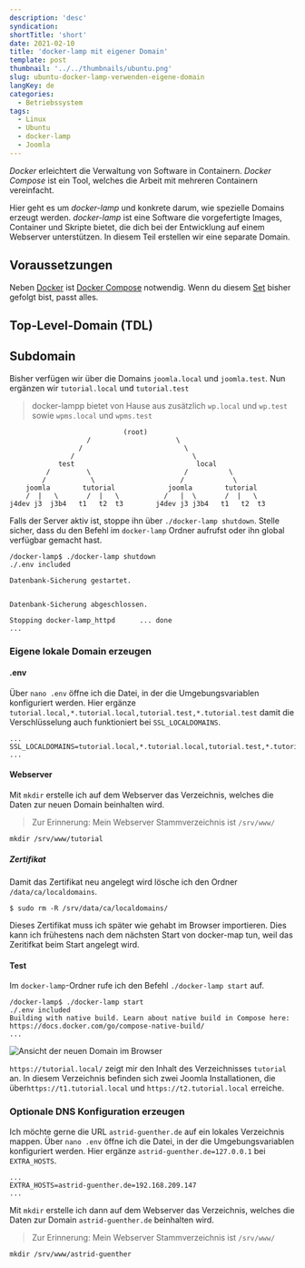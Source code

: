 ```yaml
---
description: 'desc'
syndication:
shortTitle: 'short'
date: 2021-02-10
title: 'docker-lamp mit eigener Domain'
template: post
thumbnail: '../../thumbnails/ubuntu.png'
slug: ubuntu-docker-lamp-verwenden-eigene-domain
langKey: de
categories:
  - Betriebssystem
tags:
  - Linux
  - Ubuntu
  - docker-lamp
  - Joomla
---
```


_Docker_ erleichtert die Verwaltung von Software in Containern. _Docker Compose_ ist ein Tool, welches die Arbeit mit mehreren Containern vereinfacht.

Hier geht es um _docker-lamp_ und konkrete darum, wie spezielle Domains erzeugt werden. _docker-lamp_ ist eine Software die vorgefertigte Images, Container und Skripte bietet, die dich bei der Entwicklung auf einem Webserver unterstützen. In diesem Teil erstellen wir eine separate Domain.

## Voraussetzungen

Neben [Docker](/ubuntu-docker-einrichten-docker-lamp) ist [Docker Compose](/ubuntu-docker-compose-einrichten-docker-lamp) notwendig. Wenn du diesem [Set](mein-ubuntu-rechner-mit-docker-lamp-themen/) bisher gefolgt bist, passt alles.

## Top-Level-Domain (TDL)

## Subdomain

Bisher verfügen wir über die Domains `joomla.local` und `joomla.test`. Nun ergänzen wir `tutorial.local` und `tutorial.test`

> docker-lampp bietet von Hause aus zusätzlich `wp.local` und `wp.test` sowie `wpms.local` und `wpms.test`

```
                            (root)
                   /                     \
                 /                         \
               /                             \
            test                              local
         /         \                       /          \
        /           \                     /            \
    joomla        tutorial             joomla        tutorial
    /  |   \       /  |   \           /   |  \       /  |   \
j4dev j3  j3b4   t1   t2  t3        j4dev j3 j3b4   t1   t2  t3
```

Falls der Server aktiv ist, stoppe ihn über `./docker-lamp shutdown`. Stelle sicher, dass du den Befehl im `docker-lamp` Ordner aufrufst oder ihn global verfügbar gemacht hast.

```
/docker-lamp$ ./docker-lamp shutdown
./.env included

Datenbank-Sicherung gestartet.


Datenbank-Sicherung abgeschlossen.

Stopping docker-lamp_httpd      ... done
...
```

### Eigene lokale Domain erzeugen

#### .env

Über `nano .env` öffne ich die Datei, in der die Umgebungsvariablen konfiguriert werden. Hier ergänze `tutorial.local,*.tutorial.local,tutorial.test,*.tutorial.test`  damit die Verschlüsselung auch funktioniert bei `SSL_LOCALDOMAINS`.

```
...
SSL_LOCALDOMAINS=tutorial.local,*.tutorial.local,tutorial.test,*.tutorial.test
...
```

#### Webserver

Mit `mkdir` erstelle ich auf dem Webserver das Verzeichnis, welches die Daten zur neuen Domain beinhalten wird.

> Zur Erinnerung: Mein Webserver Stammverzeichnis ist `/srv/www/`

```
mkdir /srv/www/tutorial
```

##### Zertifikat

Damit das Zertifikat neu angelegt wird lösche ich den Ordner `/data/ca/localdomains`.

```
$ sudo rm -R /srv/data/ca/localdomains/
```

Dieses Zertifikat muss ich später wie gehabt im Browser importieren. Dies kann ich frühestens nach dem nächsten Start von docker-map tun, weil das Zeritifkat beim Start angelegt wird.

#### Test

Im `docker-lamp`-Ordner rufe ich den Befehl `./docker-lamp start` auf.

```
/docker-lamp$ ./docker-lamp start
./.env included
Building with native build. Learn about native build in Compose here: https://docs.docker.com/go/compose-native-build/
...
```

![Ansicht der neuen Domain im Browser](/images/neuedomain.png)

`https://tutorial.local/` zeigt mir den Inhalt des Verzeichnisses `tutorial` an. In diesem Verzeichnis befinden sich zwei Joomla Installationen, die über`https://t1.tutorial.local` und `https://t2.tutorial.local` erreiche.

### Optionale DNS Konfiguration erzeugen

Ich möchte gerne die URL `astrid-guenther.de` auf ein lokales Verzeichnis mappen. Über `nano .env` öffne ich die Datei, in der die Umgebungsvariablen konfiguriert werden. Hier ergänze `astrid-guenther.de=127.0.0.1` bei `EXTRA_HOSTS`. 

```
...
EXTRA_HOSTS=astrid-guenther.de=192.168.209.147
...
```

Mit `mkdir` erstelle ich dann auf dem Webserver das Verzeichnis, welches die Daten zur Domain `astrid-guenther.de` beinhalten wird.

> Zur Erinnerung: Mein Webserver Stammverzeichnis ist `/srv/www/`

```
mkdir /srv/www/astrid-guenther
```

<img src="https://vg02.met.vgwort.de/na/3cb53e3046464e33bca6719d817f7426" width="1" height="1" alt="">
